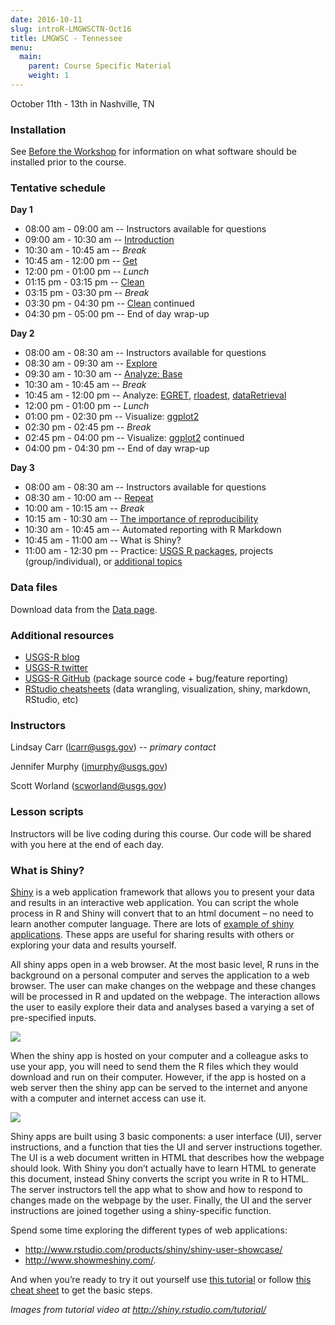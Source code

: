 ```yaml
---
date: 2016-10-11
slug: introR-LMGWSCTN-Oct16
title: LMGWSC - Tennessee
menu: 
  main:
    parent: Course Specific Material
    weight: 1
---
```

October 11th - 13th in Nashville, TN

### Installation

See [Before the Workshop](/intro-curriculum/Before) for information on what software should be installed prior to the course.

### Tentative schedule

**Day 1**

-   08:00 am - 09:00 am -- Instructors available for questions
-   09:00 am - 10:30 am -- [Introduction](/intro-curriculum/Introduction)
-   10:30 am - 10:45 am -- *Break*
-   10:45 am - 12:00 pm -- [Get](/intro-curriculum/Get)
-   12:00 pm - 01:00 pm -- *Lunch*
-   01:15 pm - 03:15 pm -- [Clean](/intro-curriculum/Clean)
-   03:15 pm - 03:30 pm -- *Break*
-   03:30 pm - 04:30 pm -- [Clean](/intro-curriculum/Clean) continued
-   04:30 pm - 05:00 pm -- End of day wrap-up

**Day 2**

-   08:00 am - 08:30 am -- Instructors available for questions
-   08:30 am - 09:30 am -- [Explore](/intro-curriculum/Explore)
-   09:30 am - 10:30 am -- [Analyze: Base](/intro-curriculum/Analyze)
-   10:30 am - 10:45 am -- *Break*
-   10:45 am - 12:00 pm -- Analyze: [EGRET](https://cran.r-project.org/web/packages/EGRET/EGRET.pdf), [rloadest](https://github.com/USGS-R/rloadest), [dataRetrieval](https://cran.r-project.org/web/packages/dataRetrieval/dataRetrieval.pdf)
-   12:00 pm - 01:00 pm -- *Lunch*
-   01:00 pm - 02:30 pm -- Visualize: [ggplot2](/intro-curriculum/ggplot2/)
-   02:30 pm - 02:45 pm -- *Break*
-   02:45 pm - 04:00 pm -- Visualize: [ggplot2](/intro-curriculum/ggplot2/) continued
-   04:00 pm - 04:30 pm -- End of day wrap-up

**Day 3**

-   08:00 am - 08:30 am -- Instructors available for questions
-   08:30 am - 10:00 am -- [Repeat](/intro-curriculum/Reproduce/)
-   10:00 am - 10:15 am -- *Break*
-   10:15 am - 10:30 am -- [The importance of reproducibility](https://owi.usgs.gov/blog/reproducibility)
-   10:30 am - 10:45 am -- Automated reporting with R Markdown
-   10:45 am - 11:00 am -- What is Shiny?
-   11:00 am - 12:30 pm -- Practice: [USGS R packages](/intro-curriculum/USGS/), projects (group/individual), or [additional topics](/intro-curriculum/Additional/)

### Data files

Download data from the [Data page](/intro-curriculum/data/).

### Additional resources

-   [USGS-R blog](https://owi.usgs.gov/blog/tags/r)
-   [USGS-R twitter](https://twitter.com/USGS_R)
-   [USGS-R GitHub](https://github.com/USGS-R) (package source code + bug/feature reporting)
-   [RStudio cheatsheets](https://www.rstudio.com/resources/cheatsheets/) (data wrangling, visualization, shiny, markdown, RStudio, etc)

### Instructors

Lindsay Carr (<lcarr@usgs.gov>) -- *primary contact*

Jennifer Murphy (<jmurphy@usgs.gov>)

Scott Worland (<scworland@usgs.gov>)

### Lesson scripts

Instructors will be live coding during this course. Our code will be shared with you here at the end of each day.

### What is Shiny?

[Shiny]((http://shiny.rstudio.com/)) is a web application framework that allows you to present your data and results in an interactive web application. You can script the whole process in R and Shiny will convert that to an html document – no need to learn another computer language. There are lots of [example of shiny applications](www.rstudio.com/products/shiny/shiny-user-showcase/). These apps are useful for sharing results with others or exploring your data and results yourself.

All shiny apps open in a web browser. At the most basic level, R runs in the background on a personal computer and serves the application to a web browser. The user can make changes on the webpage and these changes will be processed in R and updated on the webpage. The interaction allows the user to easily explore their data and analyses based a varying a set of pre-specified inputs.

![](/course-specific-material/static/shiny1.png)

When the shiny app is hosted on your computer and a colleague asks to use your app, you will need to send them the R files which they would download and run on their computer. However, if the app is hosted on a web server then the shiny app can be served to the internet and anyone with a computer and internet access can use it.

![](/course-specific-material/static/shiny2.png)

Shiny apps are built using 3 basic components: a user interface (UI), server instructions, and a function that ties the UI and server instructions together. The UI is a web document written in HTML that describes how the webpage should look. With Shiny you don’t actually have to learn HTML to generate this document, instead Shiny converts the script you write in R to HTML. The server instructors tell the app what to show and how to respond to changes made on the webpage by the user. Finally, the UI and the server instructions are joined together using a shiny-specific function.

Spend some time exploring the different types of web applications:

-   <http://www.rstudio.com/products/shiny/shiny-user-showcase/>
-   <http://www.showmeshiny.com/>.

And when you’re ready to try it out yourself use [this tutorial](http://shiny.rstudio.com/tutorial/) or follow [this cheat sheet](http://shiny.rstudio.com/images/shiny-cheatsheet.pdf) to get the basic steps.

*Images from tutorial video at <http://shiny.rstudio.com/tutorial/>*
